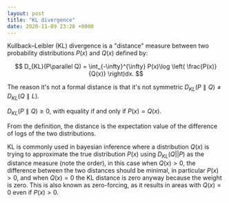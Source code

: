 ```yaml
---
layout: post
title: "KL divergence"
date: 2020-11-09 23:28 +0000
---
```


Kullback–Leibler (KL) divergence is a "distance" measure between two probability distributions $P(x)$ and $Q(x)$ defined by:

$$
D_{KL}(P\parallel Q) = \int_{-\infty}^{\infty} P(x)\log \left( \frac{P(x)}{Q(x)} \right)dx.
$$

The reason it's not a formal distance is that it's not symmetric 
$D_{KL}(P\parallel Q) \ne D_{KL}(Q\parallel L)$.

$D_{KL}(P\parallel Q) \ge 0$, with equality if and only if $P(x)=Q(x)$.

From the definition, the distance is the expectation value of the difference of logs of the two distributions.

KL is commonly used in bayesian inference where a distribution $Q(x)$ is trying to approximate the true distribution $P(x)$ using $D_{KL}(Q||P)$ as the distance measure (note the order), in this case when $Q(x)>0$, the difference between the two distances should be minimal, in particular $P(x)>0$, and when $Q(x)=0$ the KL distance is zero anyway because the weight is zero. This is also known as zero-forcing, as it results in areas with $Q(x)=0$ even if $P(x)>0$.